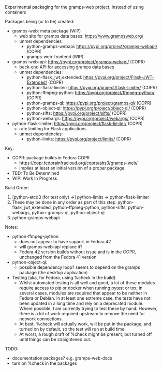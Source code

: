 Experimental packaging for the gramps-web project, instead of using containers

Packages being (or to be) created:
- gramps-web: meta package (WIP)
  - web site for gramps data bases: https://www.grampsweb.org/
  - unmet dependencies:
    - python-gramps-webapi: https://pypi.org/project/gramps-webapi/ (COPR)
    - gramps-web-frontend (WIP)
- gramps-web-api: https://pypi.org/project/gramps-webapi/ (COPR)
  - back-end API for accessing gramps data bases
  - unmet dependencies:
    - python-flask_jwt_extended: https://pypi.org/project/Flask-JWT-Extended/
      (COPR)
    - python-flask-limiter: https://pypi.org/project/flask-limiter/ (COPR)
    - python-ffmpeg-python: https://pypi.org/project/ffmpeg-python/ (COPR)
    - python-gramps-ql: https://pypi.org/project/gramps-ql/ (COPR)
    - python-object-ql: https://pypi.org/project/object-ql/ (COPR)
    - python-sifts: https://pypi.org/project/sifts/ (COPR)
    - python-webargs: https://pypi.org/project/webargs/ (COPR)
- python-flask-limiter: https://pypi.org/project/flask-limiter/ (COPR)
  - rate limiting for Flask applications
  - unmet dependencies:
    - python-limits: https://pypi.org/project/limits/ (COPR)

Key:
- COPR: package builds in Fedora COPR
  - https://copr.fedorainfracloud.org/coprs/ahs3/gramps-web/
  - implies at least an initial version of a proper package
- TBD: To Be Determined
- WIP: Work In Progress

Build Order:
1. [python-etcd3 (for test only) ->] python-limits -> python-flask-limiter
1. These may be done in any order as part of this step: 
   python-flask_jwt_extended, python-ffpmeg-python, python-sifts,
   python-webargs, python-gramps-ql, python-object-ql
1. python-gramps-webapi

Notes:
- python-ffmpeg-python:
  - does not appear to have support in Fedora 42
  - will gramps-web-api replace it?
  - Fedora 42 version builds without issue and is in the COPR, unchanged
    from the Fedora 41 version
- python-object-ql:
  - possible dependency loop?  seems to depend on the gramps package (the
    desktop application)
- Testing (aka, for Fedora, using %check in the build):
  - Whilst automated testing is all well and good, a lot of these modules
    require access to pip or docker when running pytest or tox; in several
    cases, modules are required that appear to be neither in Fedora or
    Debian.  In at least one extreme case, the tests have not been updated
    in a long time and rely on a deprecated module.  Where possible, I am
    currently trying to test these by hand.  However, there is a lot of work
    required upstream to remove the need for network connections.
  - At best, %check will actually work, will be put in the package, and
    turned on by default, so the test will run at build time.
  - At worst, a rough draft of %check might be present, but turned off
    until things can be straightened out.

TODO:
- documentation packages? e.g. gramps-web-docs
- turn on %check in the packages
